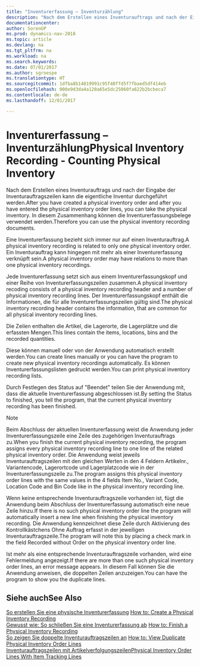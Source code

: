 ```yaml
---
title: "Inventurerfassung – Inventurzählung"
description: "Nach dem Erstellen eines Inventurauftrags und nach der Eingabe der Inventurauftragszeilen kann die eigentliche Inventur durchgeführt werden. In diesem Zusammenhang können die Inventurerfassungsbelege verwendet werden."
documentationcenter: 
author: SorenGP
ms.prod: dynamics-nav-2018
ms.topic: article
ms.devlang: na
ms.tgt_pltfrm: na
ms.workload: na
ms.search.keywords: 
ms.date: 07/01/2017
ms.author: sgroespe
ms.translationtype: HT
ms.sourcegitcommit: 1dfba8b14019991c95f40ffd5f7fbaed5df414eb
ms.openlocfilehash: 000e9d3da4a120a65e5dc25060fa622b2bcbeca7
ms.contentlocale: de-de
ms.lasthandoff: 12/01/2017

---
```

# <a name="physical-inventory-recording---counting-physical-inventory"></a><span data-ttu-id="fd385-104">Inventurerfassung – Inventurzählung</span><span class="sxs-lookup"><span data-stu-id="fd385-104">Physical Inventory Recording - Counting Physical Inventory</span></span>
<span data-ttu-id="fd385-105">Nach dem Erstellen eines Inventurauftrags und nach der Eingabe der Inventurauftragszeilen kann die eigentliche Inventur durchgeführt werden.</span><span class="sxs-lookup"><span data-stu-id="fd385-105">After you have created a physical inventory order and after you have entered the physical inventory order lines, you can take the physical inventory.</span></span> <span data-ttu-id="fd385-106">In diesem Zusammenhang können die Inventurerfassungsbelege verwendet werden.</span><span class="sxs-lookup"><span data-stu-id="fd385-106">Therefore you can use the physical inventory recording documents.</span></span>  

<span data-ttu-id="fd385-107">Eine Inventurerfassung bezieht sich immer nur auf einen Inventurauftrag.</span><span class="sxs-lookup"><span data-stu-id="fd385-107">A physical inventory recording is related to only one physical inventory order.</span></span> <span data-ttu-id="fd385-108">Ein Inventurauftrag kann hingegen mit mehr als einer Inventurerfassung verknüpft sein.</span><span class="sxs-lookup"><span data-stu-id="fd385-108">A physical inventory order may have relations to more than one physical inventory recordings.</span></span>  

<span data-ttu-id="fd385-109">Jede Inventurerfassung setzt sich aus einem Inventurerfassungskopf und einer Reihe von Inventurerfassungszeilen zusammen.</span><span class="sxs-lookup"><span data-stu-id="fd385-109">A physical inventory recoding consists of a physical inventory recording header and a number of physical inventory recording lines.</span></span> <span data-ttu-id="fd385-110">Der Inventurerfassungskopf enthält die Informationen, die für alle Inventurerfassungszeilen gültig sind.</span><span class="sxs-lookup"><span data-stu-id="fd385-110">The physical inventory recording header contains the information, that are common for all physical inventory recording lines.</span></span>  

<span data-ttu-id="fd385-111">Die Zeilen enthalten die Artikel, die Lagerorte, die Lagerplätze und die erfassten Mengen.</span><span class="sxs-lookup"><span data-stu-id="fd385-111">This lines contain the items, locations, bins and the recorded quantities.</span></span>  

<span data-ttu-id="fd385-112">Diese können manuell oder von der Anwendung automatisch erstellt werden.</span><span class="sxs-lookup"><span data-stu-id="fd385-112">You can create lines manually or you can have the program to create new physical inventory recordings automatically.</span></span> <span data-ttu-id="fd385-113">Es können Inventurerfassungslisten gedruckt werden.</span><span class="sxs-lookup"><span data-stu-id="fd385-113">You can print physical inventory recording lists.</span></span>  

<span data-ttu-id="fd385-114">Durch Festlegen des Status auf "Beendet" teilen Sie der Anwendung mit, dass die aktuelle Inventurerfassung abgeschlossen ist.</span><span class="sxs-lookup"><span data-stu-id="fd385-114">By setting the Status to finished, you tell the program, that the current physical inventory recording has been finished.</span></span>  

> [!NOTE]  
>  <span data-ttu-id="fd385-115">Beim Abschluss der aktuellen Inventurerfassung weist die Anwendung jeder Inventurerfassungszeile eine Zeile des zugehörigen Inventurauftrags zu.</span><span class="sxs-lookup"><span data-stu-id="fd385-115">When you finish the current physical inventory recording, the program assigns every physical inventory recording line to one line of the related physical inventory order.</span></span> <span data-ttu-id="fd385-116">Die Anwendung weist jeweils Inventurauftragszeilen mit den gleichen Werten in den 4 Feldern  Artikelnr.,  Variantencode,  Lagerortcode und  Lagerplatzcode wie in der Inventurerfassungszeile zu.</span><span class="sxs-lookup"><span data-stu-id="fd385-116">The program assigns this physical inventory order lines with the same values in the 4 fields Item No., Variant Code, Location Code and Bin Code like in the physical inventory recording line.</span></span>  
>   
>  <span data-ttu-id="fd385-117">Wenn keine entsprechende Inventurauftragszeile vorhanden ist, fügt die Anwendung beim Abschluss der Inventurerfassung automatisch eine neue Zeile hinzu.</span><span class="sxs-lookup"><span data-stu-id="fd385-117">If there is no such physical inventory order line the program will automatically insert a new line when finishing the physical inventory recording.</span></span> <span data-ttu-id="fd385-118">Die Anwendung kennzeichnet diese Zeile durch Aktivierung des Kontrollkästchens Ohne Auftrag erfasst in der jeweiligen Inventurauftragszeile.</span><span class="sxs-lookup"><span data-stu-id="fd385-118">The program will note this by placing a check mark in the field Recorded without Order on the physical inventory order line.</span></span>  
>   
>  <span data-ttu-id="fd385-119">Ist mehr als eine entsprechende Inventurauftragszeile vorhanden, wird eine Fehlermeldung angezeigt.</span><span class="sxs-lookup"><span data-stu-id="fd385-119">If there are more than one such physical inventory order lines, an error message appears.</span></span> <span data-ttu-id="fd385-120">In diesem Fall können Sie die Anwendung anweisen, die doppelten Zeilen anzuzeigen.</span><span class="sxs-lookup"><span data-stu-id="fd385-120">You can have the program to show you the duplicate lines.</span></span>  

## <a name="see-also"></a><span data-ttu-id="fd385-121">Siehe auch</span><span class="sxs-lookup"><span data-stu-id="fd385-121">See Also</span></span>  
 <span data-ttu-id="fd385-122">[So erstellen Sie eine physische Inventurerfassung](how-to-create-a-physical-inventory-recording.md) </span><span class="sxs-lookup"><span data-stu-id="fd385-122">[How to: Create a Physical Inventory Recording](how-to-create-a-physical-inventory-recording.md) </span></span>  
 <span data-ttu-id="fd385-123">[Gewusst wie: So schließen Sie eine Inventurerfassung ab](how-to-finish-a-physical-inventory-recording.md) </span><span class="sxs-lookup"><span data-stu-id="fd385-123">[How to: Finish a Physical Inventory Recording](how-to-finish-a-physical-inventory-recording.md) </span></span>  
 <span data-ttu-id="fd385-124">[So zeigen Sie doppelte Inventurauftragszeilen an](how-to-view-duplicate-physical-inventory-order-lines.md) </span><span class="sxs-lookup"><span data-stu-id="fd385-124">[How to: View Duplicate Physical Inventory Order Lines](how-to-view-duplicate-physical-inventory-order-lines.md) </span></span>  
 [<span data-ttu-id="fd385-125">Inventurauftragszeilen mit Artikelverfolgungszeilen</span><span class="sxs-lookup"><span data-stu-id="fd385-125">Physical Inventory Order Lines With Item Tracking Lines</span></span>](physical-inventory-order-lines-with-item-tracking-lines.md)


